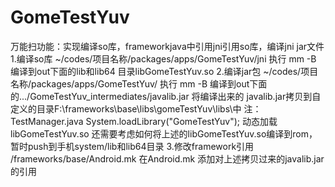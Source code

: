 # GomeTestYuv
万能扫功能：实现编译so库，frameworkjava中引用jni引用so库，编译jni jar文件
1.编译so库 
~/codes/项目名称/packages/apps/GomeTestYuv/jni
执行 mm -B 编译到out下面的lib和lib64 目录libGomeTestYuv.so
2.编译jar包
~/codes/项目名称/packages/apps/GomeTestYuv/
执行 mm -B 编译到out下面的.../GomeTestYuv_intermediates/javalib.jar
将编译出来的 javalib.jar拷贝到自定义的目录F:\frameworks\base\libs\gomeTestYuv\libs\中
注：TestManager.java System.loadLibrary("GomeTestYuv");  动态加载libGomeTestYuv.so
还需要考虑如何将上述的libGomeTestYuv.so编译到rom，暂时push到手机system/lib和lib64目录
3.修改framework引用
/frameworks/base/Android.mk
在Android.mk 添加对上述拷贝过来的javalib.jar的引用
